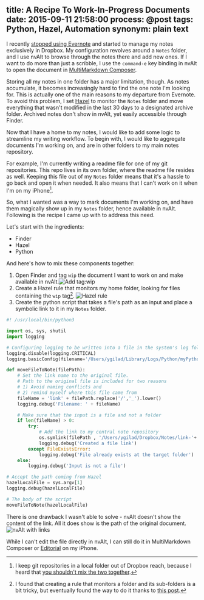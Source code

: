 title: A Recipe To Work-In-Progress Documents
date: 2015-09-11 21:58:00
process: @post
tags: Python, Hazel, Automation
synonym: plain text
---

I recently [stopped using Evernote](http://prodissues.com/2015/06/why-i-decided-to-move-away-from-evernote.html) and started to manage my notes exclusively in Dropbox. My configuration revolves around a `Notes` folder, and I use nvAlt to browse through the notes there and add new ones. If I want to do more than just a scribble, I use the `command-e` key binding in nvAlt to open the document in [MultiMarkdown Composer](http://multimarkdown.com). 

Storing all my notes in one folder has a major limitation, though. As notes accumulate, it becomes increasingly hard to find the one note I'm looking for. This is actually one of the main reasons to my departure from Evernote. To avoid this problem, I set [Hazel](www.noodlesoft.com/hazel.php) to monitor the `Notes` folder and move everything that wasn't modified in the last 30 days to a designated archive folder. Archived notes don't show in nvAlt, yet easily accessible through Finder.

Now that I have a home to my notes, I would like to add some logic to streamline my writing workflow. To begin with, I would like to aggregate documents I'm working on, and are in other folders to my main notes repository. 

For example, I'm currently writing a readme file for one of my git repositories. This repo lives in its own folder, where the readme file resides as well. Keeping this file out of my `Notes` folder means that it's a hassle to go back and open it when needed. It also means that I can't work on it when I'm on my iPhone[^iphone]. 

So, what I wanted was a way to mark documents I'm working on, and have them magically show up in my `Notes` folder, hence available in nvAlt. Following is the recipe I came up with to address this need.

Let's start with the ingredients:

* Finder
* Hazel
* Python

And here's how to mix these components together:

1. Open Finder and tag `wip` the document I want to work on and make available in nvAlt.![Add tag:wip](http://media.prodissues.com/images/2015/09/tag_wip.png "Adding a wip tag to the file I would like to have available in my Notes folder")
2. Create a Hazel rule that monitors my home folder, looking for files containing the `wip` tag[^hazel_folders]. ![Hazel rule](http://media.prodissues.com/images/2015/09/hazel_3.png "Monitor files with tag:wip")
3. Create the python script that takes a file's path as an input and place a symbolic link to it in my `Notes` folder.

```python
#! /usr/local/bin/python3

import os, sys, shutil
import logging

# Configuring logging to be written into a file in the system's log folder
logging.disable(logging.CRITICAL)
logging.basicConfig(filename='/Users/ygilad/Library/Logs/Python/myPythonLogs.log', level=logging.DEBUG, format=' %(asctime)s - %(levelname)s - %(message)s')

def moveFileToNote(filePath):
    # Set the link name to the original file.
    # Path to the original file is included for two reasons
    # 1) Avoid naming conflicts and
    # 2) remind myself where this file came from
    fileName = 'link' + filePath.replace('/','_').lower()
    logging.debug('Filename: ' + fileName)

    # Make sure that the input is a file and not a folder
    if len(fileName) > 0:
        try:
            # Add the link to my central note repository
            os.symlink(filePath , '/Users/ygilad/Dropbox/Notes/link-'+ fileName)
            logging.debug('Created a file link')
        except FileExistsError:
            logging.debug('File already exists at the target folder')
    else:
        logging.debug('Input is not a file')

# Accept the path coming from Hazel
hazelLocalFile = sys.argv[1]
logging.debug(hazelLocalFile)

# The body of the script
moveFileToNote(hazelLocalFile)

```

There is one drawback I wasn't able to solve - nvAlt doesn't show the content of the link. All it does show is the path of the original document.![nvAlt with links](http://media.prodissues.com/images/2015/09/nvAlt_and_linked_files.png "nvAlt doesn't play nice with symbolic links")

While I can't edit the file directly in nvAlt, I can still do it in MultiMarkdown Composer or [Editorial](http://omz-software.com/editorial/) on my iPhone.



[^iphone]: I keep git repositories in a local folder out of Dropbox reach, because I heard that [you shouldn't mix the two together](http://scripting.com/2014/01/24/githubAndDropboxDoNotPlayWellTogether.html).

[^hazel_folders]: I found that creating a rule that monitors a folder and its sub-folders is a bit tricky, but eventually found the way to do it thanks to [this post](http://www.noodlesoft.com/forums/viewtopic.php?f=4&t=470).
